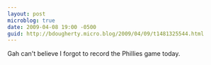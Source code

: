 ```yaml
---
layout: post
microblog: true
date: 2009-04-08 19:00 -0500
guid: http://bdougherty.micro.blog/2009/04/09/t1481325544.html
---
```

Gah can't believe I forgot to record the Phillies game today.
